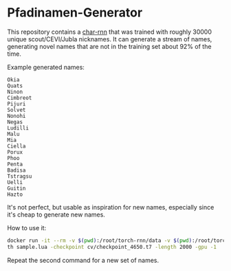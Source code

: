 # Pfadinamen-Generator

This repository contains a [char-rnn](https://github.com/karpathy/char-rnn) that was trained with roughly 30000 unique scout/CEVI/Jubla nicknames. It can generate a stream of names, generating novel names that are not in the training set about 92% of the time.

Example generated names:
```
Okia
Quats
Ninon
Cimbreot
Pijuri
Solvet
Nonohi
Negas
Ludilli
Malu
Mia
Ciella
Porux
Phoo
Penta
Badisa
Tstragsu
Uelli
Guitin
Hazto
```

It's not perfect, but usable as inspiration for new names, especially since it's cheap to generate new names.

How to use it:
```bash
docker run -it --rm -v $(pwd):/root/torch-rnn/data -v $(pwd):/root/torch-rnn/cv carlobeltrame/char-rnn:latest bash
th sample.lua -checkpoint cv/checkpoint_4650.t7 -length 2000 -gpu -1
```

Repeat the second command for a new set of names.
